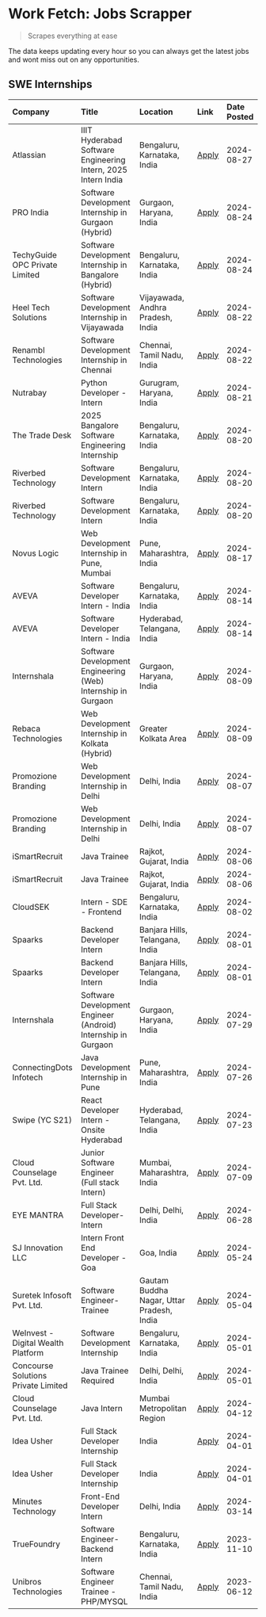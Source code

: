 # Work Fetch: Jobs Scrapper
> Scrapes everything at ease

The data keeps updating every hour so you can always get the latest jobs and wont miss out on any opportunities.

## SWE Internships
<!--START_SECTION:workfetch-->
| Company                             | Title                                                         | Location                                  | Link                                                                                                                                                                                                                                                                                    | Date Posted   |
|:------------------------------------|:--------------------------------------------------------------|:------------------------------------------|:----------------------------------------------------------------------------------------------------------------------------------------------------------------------------------------------------------------------------------------------------------------------------------------|:--------------|
| Atlassian                           | IIIT Hyderabad Software Engineering Intern, 2025 Intern India | Bengaluru, Karnataka, India               | [Apply](https://in.linkedin.com/jobs/view/iiit-hyderabad-software-engineering-intern-2025-intern-india-at-atlassian-4009450341?position=50&pageNum=0&refId=b%2BIPUazpr8OdzypD85tSnQ%3D%3D&trackingId=buWGqBFEn%2FxrVYycZAVIzQ%3D%3D&trk=public_jobs_jserp-result_search-card)           | 2024-08-27    |
| PRO India                           | Software Development Internship in Gurgaon (Hybrid)           | Gurgaon, Haryana, India                   | [Apply](https://in.linkedin.com/jobs/view/software-development-internship-in-gurgaon-hybrid-at-pro-india-4009587664?position=43&pageNum=0&refId=b%2BIPUazpr8OdzypD85tSnQ%3D%3D&trackingId=ND3cjzMCXqOCWDZt5yiAiQ%3D%3D&trk=public_jobs_jserp-result_search-card)                        | 2024-08-24    |
| TechyGuide OPC Private Limited      | Software Development Internship in Bangalore (Hybrid)         | Bengaluru, Karnataka, India               | [Apply](https://in.linkedin.com/jobs/view/software-development-internship-in-bangalore-hybrid-at-techyguide-opc-private-limited-4009591646?position=55&pageNum=0&refId=b%2BIPUazpr8OdzypD85tSnQ%3D%3D&trackingId=gvRjkHOAloVKGgcnzubXtw%3D%3D&trk=public_jobs_jserp-result_search-card) | 2024-08-24    |
| Heel Tech Solutions                 | Software Development Internship in Vijayawada                 | Vijayawada, Andhra Pradesh, India         | [Apply](https://in.linkedin.com/jobs/view/software-development-internship-in-vijayawada-at-heel-tech-solutions-4007906692?position=35&pageNum=0&refId=b%2BIPUazpr8OdzypD85tSnQ%3D%3D&trackingId=kkYl2%2Bea2zubPHNefS710g%3D%3D&trk=public_jobs_jserp-result_search-card)                | 2024-08-22    |
| Renambl Technologies                | Software Development Internship in Chennai                    | Chennai, Tamil Nadu, India                | [Apply](https://in.linkedin.com/jobs/view/software-development-internship-in-chennai-at-renambl-technologies-4007910299?position=51&pageNum=0&refId=b%2BIPUazpr8OdzypD85tSnQ%3D%3D&trackingId=filkNmEW7gmnSON0foijjw%3D%3D&trk=public_jobs_jserp-result_search-card)                    | 2024-08-22    |
| Nutrabay                            | Python Developer - Intern                                     | Gurugram, Haryana, India                  | [Apply](https://in.linkedin.com/jobs/view/python-developer-intern-at-nutrabay-4003909226?position=49&pageNum=0&refId=b%2BIPUazpr8OdzypD85tSnQ%3D%3D&trackingId=xy8Jv9eNw2R60jYDVAHQrg%3D%3D&trk=public_jobs_jserp-result_search-card)                                                   | 2024-08-21    |
| The Trade Desk                      | 2025 Bangalore Software Engineering Internship                | Bengaluru, Karnataka, India               | [Apply](https://in.linkedin.com/jobs/view/2025-bangalore-software-engineering-internship-at-the-trade-desk-3987456531?position=10&pageNum=0&refId=b%2BIPUazpr8OdzypD85tSnQ%3D%3D&trackingId=leKEG7PJlcjbUL4GCIEZtQ%3D%3D&trk=public_jobs_jserp-result_search-card)                      | 2024-08-20    |
| Riverbed Technology                 | Software Development Intern                                   | Bengaluru, Karnataka, India               | [Apply](https://in.linkedin.com/jobs/view/software-development-intern-at-riverbed-technology-4004467559?position=33&pageNum=0&refId=b%2BIPUazpr8OdzypD85tSnQ%3D%3D&trackingId=sP11ui3dnJWMNu7Hxy3Raw%3D%3D&trk=public_jobs_jserp-result_search-card)                                    | 2024-08-20    |
| Riverbed Technology                 | Software Development Intern                                   | Bengaluru, Karnataka, India               | [Apply](https://in.linkedin.com/jobs/view/software-development-intern-at-riverbed-technology-4004467559?position=8&pageNum=2&refId=4eo9%2BT1tTsVv1oZhzjQgug%3D%3D&trackingId=VCIo7t8He4eY7ojgSBzX%2FQ%3D%3D&trk=public_jobs_jserp-result_search-card)                                   | 2024-08-20    |
| Novus Logic                         | Web Development Internship in Pune, Mumbai                    | Pune, Maharashtra, India                  | [Apply](https://in.linkedin.com/jobs/view/web-development-internship-in-pune-mumbai-at-novus-logic-4003713081?position=54&pageNum=0&refId=b%2BIPUazpr8OdzypD85tSnQ%3D%3D&trackingId=c5V02bCyV5Lytp4MO9sCaA%3D%3D&trk=public_jobs_jserp-result_search-card)                              | 2024-08-17    |
| AVEVA                               | Software Developer Intern - India                             | Bengaluru, Karnataka, India               | [Apply](https://in.linkedin.com/jobs/view/software-developer-intern-india-at-aveva-3998279987?position=7&pageNum=0&refId=b%2BIPUazpr8OdzypD85tSnQ%3D%3D&trackingId=JCkA1bm7tGLqDOQGAluh%2Fg%3D%3D&trk=public_jobs_jserp-result_search-card)                                             | 2024-08-14    |
| AVEVA                               | Software Developer Intern - India                             | Hyderabad, Telangana, India               | [Apply](https://in.linkedin.com/jobs/view/software-developer-intern-india-at-aveva-3998281598?position=11&pageNum=0&refId=b%2BIPUazpr8OdzypD85tSnQ%3D%3D&trackingId=NakqGQXrt4gnR%2FrCvx%2B66g%3D%3D&trk=public_jobs_jserp-result_search-card)                                          | 2024-08-14    |
| Internshala                         | Software Development Engineering (Web) Internship in Gurgaon  | Gurgaon, Haryana, India                   | [Apply](https://in.linkedin.com/jobs/view/software-development-engineering-web-internship-in-gurgaon-at-internshala-3997620471?position=4&pageNum=0&refId=b%2BIPUazpr8OdzypD85tSnQ%3D%3D&trackingId=V7gYaqkyrqSanOeiBxs9BQ%3D%3D&trk=public_jobs_jserp-result_search-card)              | 2024-08-09    |
| Rebaca Technologies                 | Web Development Internship in Kolkata (Hybrid)                | Greater Kolkata Area                      | [Apply](https://in.linkedin.com/jobs/view/web-development-internship-in-kolkata-hybrid-at-rebaca-technologies-3997621369?position=39&pageNum=0&refId=b%2BIPUazpr8OdzypD85tSnQ%3D%3D&trackingId=YyTrdis4tWM6QBMz7%2F6TFA%3D%3D&trk=public_jobs_jserp-result_search-card)                 | 2024-08-09    |
| Promozione Branding                 | Web Development Internship in Delhi                           | Delhi, India                              | [Apply](https://in.linkedin.com/jobs/view/web-development-internship-in-delhi-at-promozione-branding-3995559880?position=26&pageNum=0&refId=b%2BIPUazpr8OdzypD85tSnQ%3D%3D&trackingId=Kzt88bxHw2M9x8O1lhm4Mw%3D%3D&trk=public_jobs_jserp-result_search-card)                            | 2024-08-07    |
| Promozione Branding                 | Web Development Internship in Delhi                           | Delhi, India                              | [Apply](https://in.linkedin.com/jobs/view/web-development-internship-in-delhi-at-promozione-branding-3995559880?position=1&pageNum=2&refId=4eo9%2BT1tTsVv1oZhzjQgug%3D%3D&trackingId=kbnpe0%2Fz6EApZYr1DGqQ3g%3D%3D&trk=public_jobs_jserp-result_search-card)                           | 2024-08-07    |
| iSmartRecruit                       | Java Trainee                                                  | Rajkot, Gujarat, India                    | [Apply](https://in.linkedin.com/jobs/view/java-trainee-at-ismartrecruit-3992301825?position=32&pageNum=0&refId=b%2BIPUazpr8OdzypD85tSnQ%3D%3D&trackingId=0lErOGu9dPQqWu5NEgmmjw%3D%3D&trk=public_jobs_jserp-result_search-card)                                                         | 2024-08-06    |
| iSmartRecruit                       | Java Trainee                                                  | Rajkot, Gujarat, India                    | [Apply](https://in.linkedin.com/jobs/view/java-trainee-at-ismartrecruit-3992301825?position=7&pageNum=2&refId=4eo9%2BT1tTsVv1oZhzjQgug%3D%3D&trackingId=4qJHksyiDhc3SN9SAGjrPg%3D%3D&trk=public_jobs_jserp-result_search-card)                                                          | 2024-08-06    |
| CloudSEK                            | Intern - SDE - Frontend                                       | Bengaluru, Karnataka, India               | [Apply](https://in.linkedin.com/jobs/view/intern-sde-frontend-at-cloudsek-3991574495?position=25&pageNum=0&refId=b%2BIPUazpr8OdzypD85tSnQ%3D%3D&trackingId=HjoUQ5wfPAiMNMUeHvG5mg%3D%3D&trk=public_jobs_jserp-result_search-card)                                                       | 2024-08-02    |
| Spaarks                             | Backend Developer Intern                                      | Banjara Hills, Telangana, India           | [Apply](https://in.linkedin.com/jobs/view/backend-developer-intern-at-spaarks-3990226465?position=29&pageNum=0&refId=b%2BIPUazpr8OdzypD85tSnQ%3D%3D&trackingId=TnVkJA0CpEtIa%2B5reVwVUA%3D%3D&trk=public_jobs_jserp-result_search-card)                                                 | 2024-08-01    |
| Spaarks                             | Backend Developer Intern                                      | Banjara Hills, Telangana, India           | [Apply](https://in.linkedin.com/jobs/view/backend-developer-intern-at-spaarks-3990226465?position=4&pageNum=2&refId=4eo9%2BT1tTsVv1oZhzjQgug%3D%3D&trackingId=P4VBWQsA9nzCRLB2B0e6LA%3D%3D&trk=public_jobs_jserp-result_search-card)                                                    | 2024-08-01    |
| Internshala                         | Software Development Engineer (Android) Internship in Gurgaon | Gurgaon, Haryana, India                   | [Apply](https://in.linkedin.com/jobs/view/software-development-engineer-android-internship-in-gurgaon-at-internshala-3987153031?position=47&pageNum=0&refId=b%2BIPUazpr8OdzypD85tSnQ%3D%3D&trackingId=4%2B3nXxOyLi5MiWXIXDYjwA%3D%3D&trk=public_jobs_jserp-result_search-card)          | 2024-07-29    |
| ConnectingDots Infotech             | Java Development Internship in Pune                           | Pune, Maharashtra, India                  | [Apply](https://in.linkedin.com/jobs/view/java-development-internship-in-pune-at-connectingdots-infotech-3983314097?position=40&pageNum=0&refId=b%2BIPUazpr8OdzypD85tSnQ%3D%3D&trackingId=9eiG70w0SJ%2Bjxmo7ASbYnA%3D%3D&trk=public_jobs_jserp-result_search-card)                      | 2024-07-26    |
| Swipe (YC S21)                      | React Developer Intern - Onsite Hyderabad                     | Hyderabad, Telangana, India               | [Apply](https://in.linkedin.com/jobs/view/react-developer-intern-onsite-hyderabad-at-swipe-yc-s21-3981326010?position=41&pageNum=0&refId=b%2BIPUazpr8OdzypD85tSnQ%3D%3D&trackingId=b1k7Kg3SpgEpzBGju7hF6A%3D%3D&trk=public_jobs_jserp-result_search-card)                               | 2024-07-23    |
| Cloud Counselage Pvt. Ltd.          | Junior Software Engineer (Full stack Intern)                  | Mumbai, Maharashtra, India                | [Apply](https://in.linkedin.com/jobs/view/junior-software-engineer-full-stack-intern-at-cloud-counselage-pvt-ltd-3967725851?position=20&pageNum=0&refId=b%2BIPUazpr8OdzypD85tSnQ%3D%3D&trackingId=wQNloat0Vrb4XN27%2BnA%2FOg%3D%3D&trk=public_jobs_jserp-result_search-card)            | 2024-07-09    |
| EYE MANTRA                          | Full Stack Developer- Intern                                  | Delhi, Delhi, India                       | [Apply](https://in.linkedin.com/jobs/view/full-stack-developer-intern-at-eye-mantra-3960988037?position=57&pageNum=0&refId=b%2BIPUazpr8OdzypD85tSnQ%3D%3D&trackingId=Fp8fzDk8IYDsJl7NWJ9NBQ%3D%3D&trk=public_jobs_jserp-result_search-card)                                             | 2024-06-28    |
| SJ Innovation LLC                   | Intern Front End Developer - Goa                              | Goa, India                                | [Apply](https://in.linkedin.com/jobs/view/intern-front-end-developer-goa-at-sj-innovation-llc-3931678611?position=17&pageNum=0&refId=b%2BIPUazpr8OdzypD85tSnQ%3D%3D&trackingId=lDmyom4%2BnVfqmqNL5SADxw%3D%3D&trk=public_jobs_jserp-result_search-card)                                 | 2024-05-24    |
| Suretek Infosoft Pvt. Ltd.          | Software Engineer-Trainee                                     | Gautam Buddha Nagar, Uttar Pradesh, India | [Apply](https://in.linkedin.com/jobs/view/software-engineer-trainee-at-suretek-infosoft-pvt-ltd-3916999948?position=45&pageNum=0&refId=b%2BIPUazpr8OdzypD85tSnQ%3D%3D&trackingId=2IEc3NsXsyI1p8ynr3d51A%3D%3D&trk=public_jobs_jserp-result_search-card)                                 | 2024-05-04    |
| WeInvest - Digital Wealth Platform  | Software Development Internship                               | Bengaluru, Karnataka, India               | [Apply](https://in.linkedin.com/jobs/view/software-development-internship-at-weinvest-digital-wealth-platform-3912867225?position=3&pageNum=0&refId=b%2BIPUazpr8OdzypD85tSnQ%3D%3D&trackingId=Zkgibz6i%2BVu8iSRM1Vatdw%3D%3D&trk=public_jobs_jserp-result_search-card)                  | 2024-05-01    |
| Concourse Solutions Private Limited | Java Trainee Required                                         | Delhi, Delhi, India                       | [Apply](https://in.linkedin.com/jobs/view/java-trainee-required-at-concourse-solutions-private-limited-3912869388?position=15&pageNum=0&refId=b%2BIPUazpr8OdzypD85tSnQ%3D%3D&trackingId=bxgiJZyPiPMKYdImEVcvfQ%3D%3D&trk=public_jobs_jserp-result_search-card)                          | 2024-05-01    |
| Cloud Counselage Pvt. Ltd.          | Java Intern                                                   | Mumbai Metropolitan Region                | [Apply](https://in.linkedin.com/jobs/view/java-intern-at-cloud-counselage-pvt-ltd-3896025667?position=48&pageNum=0&refId=b%2BIPUazpr8OdzypD85tSnQ%3D%3D&trackingId=ISShgPjCCilcBSh22DWQTA%3D%3D&trk=public_jobs_jserp-result_search-card)                                               | 2024-04-12    |
| Idea Usher                          | Full Stack Developer Internship                               | India                                     | [Apply](https://in.linkedin.com/jobs/view/full-stack-developer-internship-at-idea-usher-3879565540?position=28&pageNum=0&refId=b%2BIPUazpr8OdzypD85tSnQ%3D%3D&trackingId=1u5eDRCsgKIONf6hbd7lUQ%3D%3D&trk=public_jobs_jserp-result_search-card)                                         | 2024-04-01    |
| Idea Usher                          | Full Stack Developer Internship                               | India                                     | [Apply](https://in.linkedin.com/jobs/view/full-stack-developer-internship-at-idea-usher-3879565540?position=3&pageNum=2&refId=4eo9%2BT1tTsVv1oZhzjQgug%3D%3D&trackingId=z8tXyeu7fLHl645xpg9geA%3D%3D&trk=public_jobs_jserp-result_search-card)                                          | 2024-04-01    |
| Minutes Technology                  | Front-End Developer Intern                                    | Delhi, India                              | [Apply](https://in.linkedin.com/jobs/view/front-end-developer-intern-at-minutes-technology-3853712549?position=24&pageNum=0&refId=b%2BIPUazpr8OdzypD85tSnQ%3D%3D&trackingId=KLTgTV3VqFOQUvlyGoTVZg%3D%3D&trk=public_jobs_jserp-result_search-card)                                      | 2024-03-14    |
| TrueFoundry                         | Software Engineer-Backend Intern                              | Bengaluru, Karnataka, India               | [Apply](https://in.linkedin.com/jobs/view/software-engineer-backend-intern-at-truefoundry-3779508170?position=52&pageNum=0&refId=b%2BIPUazpr8OdzypD85tSnQ%3D%3D&trackingId=a1JcYGOSyJ2qHzJ4nxpAgQ%3D%3D&trk=public_jobs_jserp-result_search-card)                                       | 2023-11-10    |
| Unibros Technologies                | Software Engineer Trainee - PHP/MYSQL                         | Chennai, Tamil Nadu, India                | [Apply](https://in.linkedin.com/jobs/view/software-engineer-trainee-php-mysql-at-unibros-technologies-3656599241?position=58&pageNum=0&refId=b%2BIPUazpr8OdzypD85tSnQ%3D%3D&trackingId=y9Aih9XIJ8eQhn6%2Bt9qRGg%3D%3D&trk=public_jobs_jserp-result_search-card)                         | 2023-06-12    |
<!--END_SECTION:workfetch-->
